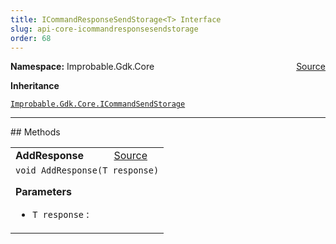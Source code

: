 ```yaml
---
title: ICommandResponseSendStorage<T> Interface
slug: api-core-icommandresponsesendstorage
order: 68
---
```


<p><b>Namespace:</b> Improbable.Gdk.Core<span style="float: right"><a href="https://www.github.com/spatialos/gdk-for-unity/blob/0.3.3/workers/unity/Packages/io.improbable.gdk.core/Worker/CommandSendStorage .cs/#L28">Source</a></span></p>



</p>
<p><b>Inheritance</b></p>

<code>[Improbable.Gdk.Core.ICommandSendStorage](doc:api-core-icommandsendstorage)</code>











</p>
<hr style="width:100%; border-top-color:#d8d8d8" />
## Methods


</p>


<table class="io-api-doc">    <tr>        <td class="io-api-doc-name"><a id="addresponse-t"></a><b>AddResponse</b></td>        <td class="io-api-doc-source"><a href="https://www.github.com/spatialos/gdk-for-unity/blob/0.3.3/workers/unity/Packages/io.improbable.gdk.core/Worker/CommandSendStorage .cs/#L30">Source</a></td>    </tr>    <tr>        <td class="io-api-doc-content" colspan="2"><code>void AddResponse(T response)</code></p></p><b>Parameters</b><ul><li><code>T response</code> : </li></ul></td>    </tr></table>



